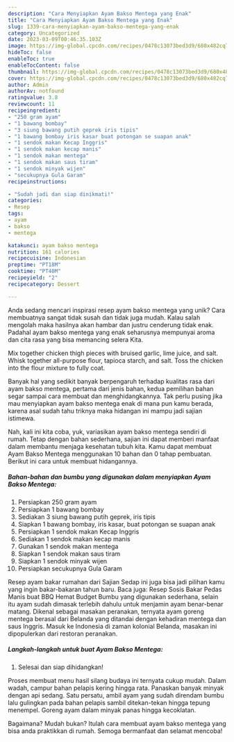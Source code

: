 ```yaml
---
description: "Cara Menyiapkan Ayam Bakso Mentega yang Enak"
title: "Cara Menyiapkan Ayam Bakso Mentega yang Enak"
slug: 1339-cara-menyiapkan-ayam-bakso-mentega-yang-enak
category: Uncategorized
date: 2023-03-09T00:46:35.103Z
image: https://img-global.cpcdn.com/recipes/0478c13073bed3d9/680x482cq70/ayam-bakso-mentega-foto-resep-utama.jpg
hideToc: false
enableToc: true
enableTocContent: false
thumbnail: https://img-global.cpcdn.com/recipes/0478c13073bed3d9/680x482cq70/ayam-bakso-mentega-foto-resep-utama.jpg
cover: https://img-global.cpcdn.com/recipes/0478c13073bed3d9/680x482cq70/ayam-bakso-mentega-foto-resep-utama.jpg
author: Admin
authorAv: notfound
ratingvalue: 3.8
reviewcount: 11
recipeingredient:
- "250 gram ayam"
- "1 bawang bombay"
- "3 siung bawang putih geprek iris tipis"
- "1 bawang bombay iris kasar buat potongan se suapan anak"
- "1 sendok makan Kecap Inggris"
- "1 sendok makan kecap manis"
- "1 sendok makan mentega"
- "1 sendok makan saus tiram"
- "1 sendok minyak wijen"
- "secukupnya Gula Garam"
recipeinstructions:

- "Sudah jadi dan siap dinikmati!"
categories:
- Resep
tags:
- ayam
- bakso
- mentega

katakunci: ayam bakso mentega 
nutrition: 161 calories
recipecuisine: Indonesian
preptime: "PT18M"
cooktime: "PT40M"
recipeyield: "2"
recipecategory: Dessert

---
```





Anda sedang mencari inspirasi resep ayam bakso mentega yang unik? Cara membuatnya sangat tidak susah dan tidak juga mudah. Kalau salah mengolah maka hasilnya akan hambar dan justru cenderung tidak enak. Padahal ayam bakso mentega yang enak seharusnya mempunyai aroma dan cita rasa yang bisa memancing selera Kita.





Mix together chicken thigh pieces with bruised garlic, lime juice, and salt. Whisk together all-purpose flour, tapioca starch, and salt. Toss the chicken into the flour mixture to fully coat.

Banyak hal yang sedikit banyak berpengaruh terhadap kualitas rasa dari ayam bakso mentega, pertama dari jenis bahan, kedua pemilihan bahan segar sampai cara membuat dan menghidangkannya. Tak perlu pusing jika mau menyiapkan ayam bakso mentega enak di mana pun kamu berada, karena asal sudah tahu triknya maka hidangan ini mampu jadi sajian istimewa.






Nah, kali ini kita coba, yuk, variasikan ayam bakso mentega sendiri di rumah. Tetap dengan bahan sederhana, sajian ini dapat memberi manfaat dalam membantu menjaga kesehatan tubuh kita. Kamu dapat membuat Ayam Bakso Mentega menggunakan 10 bahan dan 0 tahap pembuatan. Berikut ini cara untuk membuat hidangannya.

<!--inarticleads1-->

##### Bahan-bahan dan bumbu yang digunakan dalam menyiapkan Ayam Bakso Mentega:

1. Persiapkan 250 gram ayam
1. Persiapkan 1 bawang bombay
1. Sediakan 3 siung bawang putih geprek, iris tipis
1. Siapkan 1 bawang bombay, iris kasar, buat potongan se suapan anak
1. Persiapkan 1 sendok makan Kecap Inggris
1. Sediakan 1 sendok makan kecap manis
1. Gunakan 1 sendok makan mentega
1. Siapkan 1 sendok makan saus tiram
1. Siapkan 1 sendok minyak wijen
1. Persiapkan secukupnya Gula Garam


Resep ayam bakar rumahan dari Sajian Sedap ini juga bisa jadi pilihan kamu yang ingin bakar-bakaran tahun baru. Baca juga: Resep Sosis Bakar Pedas Manis buat BBQ Hemat Budget Bumbu yang digunakan sederhana, selain itu ayam sudah dimasak terlebih dahulu untuk menjamin ayam benar-benar matang. Dikenal sebagai masakan peranakan, ternyata ayam goreng mentega berasal dari Belanda yang ditandai dengan kehadiran mentega dan saus Inggris. Masuk ke Indonesia di zaman kolonial Belanda, masakan ini dipopulerkan dari restoran peranakan. 

<!--inarticleads2-->

##### Langkah-langkah untuk buat Ayam Bakso Mentega:


1. Selesai dan siap dihidangkan!

Proses membuat menu hasil silang budaya ini ternyata cukup mudah. Dalam wadah, campur bahan pelapis kering hingga rata. Panaskan banyak minyak dengan api sedang. Satu persatu, ambil ayam yang sudah direndam bumbu lalu gulingkan pada bahan pelapis sambil ditekan-tekan hingga tepung menempel. Goreng ayam dalam minyak panas hingga kecoklatan. 

Bagaimana? Mudah bukan? Itulah cara membuat ayam bakso mentega yang bisa anda praktikkan di rumah. Semoga bermanfaat dan selamat mencoba!
